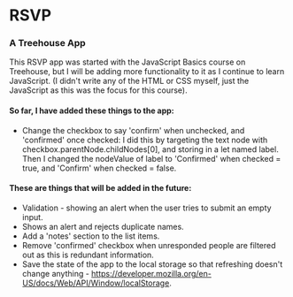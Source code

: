 # RSVP
### A Treehouse App
This RSVP app was started with the JavaScript Basics course on Treehouse, but I will be adding more functionality to it as I continue to learn JavaScript. (I didn't write any of the HTML or CSS myself, just the JavaScript as this was the focus for this course).

#### So far, I have added these things to the app:

* Change the checkbox to say 'confirm' when unchecked, and 'confirmed' once checked: I did this by targeting the text node with checkbox.parentNode.childNodes[0], and storing in a let named label. Then I changed the nodeValue of label to 'Confirmed' when checked = true, and 'Confirm' when checked = false.


#### These are things that will be added in the future:

* Validation - showing an alert when the user tries to submit an empty input.
* Shows an alert and rejects duplicate names.
* Add a 'notes' section to the list items.
* Remove 'confirmed' checkbox when unresponded people are filtered out as this is redundant information.
* Save the state of the app to the local storage so that refreshing doesn't change anything - https://developer.mozilla.org/en-US/docs/Web/API/Window/localStorage.